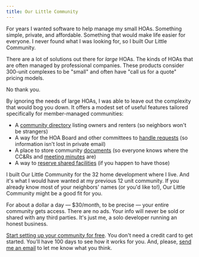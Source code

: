 ```yaml
---
title: Our Little Community
---
```


For years I wanted software to help manage my small HOAs. Something simple, private, and affordable. Something that would make life easier for everyone. I never found what I was looking for, so I built Our Little Community.

There are a lot of solutions out there for _large_ HOAs. The kinds of HOAs that are often managed by professional companies. These products consider 300-unit complexes to be "small" and often have "call us for a quote" pricing models.

No thank you.

By ignoring the needs of large HOAs, I was able to leave out the complexity that would bog you down. It offers a modest set of useful features tailored specifically for member-managed communities:

- A [community directory](https://guide.ourlittlecommunity.org/features/directory) listing owners and renters (so neighbors won't be strangers)
- A way for the HOA Board and other committees to [handle requests](https://guide.ourlittlecommunity.org/features/requests) (so information isn't lost in private email)
- A place to store community [documents](https://guide.ourlittlecommunity.org/features/documents) (so everyone knows where the CC&Rs and [meeting minutes](https://guide.ourlittlecommunity.org/features/minutes) are)
- A way to [reserve shared facilities](https://guide.ourlittlecommunity.org/features/community-spaces) (if you happen to have those)

I built Our Little Community for the 32 home development where I live. And it's what I would have wanted at my previous 12 unit community. If you already know most of your neighbors' names (or you'd like to!), Our Little Community might be a good fit for you.

For about a dollar a day — $30/month, to be precise — your entire community gets access. There are no ads. Your info will never be sold or shared with any third parties. It's just me, a solo developer running an honest business.

[Start setting up your community for free](https://app.ourlittlecommunity.org/users/sign_up). You don't need a credit card to get started. You'll have 100 days to see how it works for you. And, please, [send me an email](mailto:suggestions@ourlittlecommunity.org) to let me know what you think.
